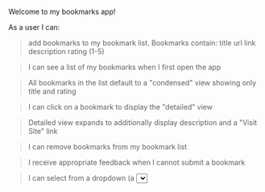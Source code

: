 Welcome to my bookmarks app! 

As a user I can:

> add bookmarks to my bookmark list. Bookmarks contain:
  >title
  >url link
  >description
  >rating (1-5)

>I can see a list of my bookmarks when I first open the app

>All bookmarks in the list default to a "condensed" view showing only title and rating

>I can click on a bookmark to display the "detailed" view

>Detailed view expands to additionally display description and a "Visit Site" link

>I can remove bookmarks from my bookmark list

>I receive appropriate feedback when I cannot submit a bookmark

>I can select from a dropdown (a <select> element) a "minimum rating" to filter the list by all bookmarks rated at or above the chosen selection
